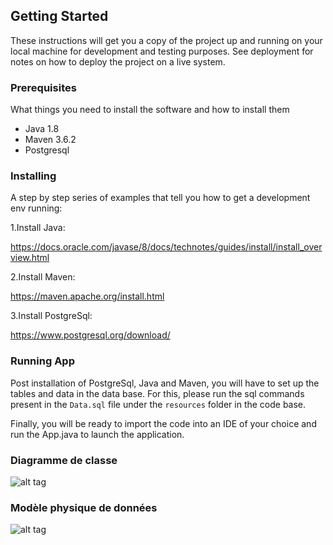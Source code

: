 ## Getting Started

These instructions will get you a copy of the project up and running on your local machine for development and testing purposes. See deployment for notes on how to deploy the project on a live system.

### Prerequisites

What things you need to install the software and how to install them

- Java 1.8
- Maven 3.6.2
- Postgresql

### Installing

A step by step series of examples that tell you how to get a development env running:

1.Install Java:

https://docs.oracle.com/javase/8/docs/technotes/guides/install/install_overview.html

2.Install Maven:

https://maven.apache.org/install.html

3.Install PostgreSql:

https://www.postgresql.org/download/


### Running App

Post installation of PostgreSql, Java and Maven, you will have to set up the tables and data in the data base.
For this, please run the sql commands present in the `Data.sql` file under the `resources` folder in the code base.

Finally, you will be ready to import the code into an IDE of your choice and run the App.java to launch the application.

### Diagramme de classe
![alt tag](https://github.com/nicolas-le-stunff/OC-6-PayMyBuddy/blob/develop/src/main/resources/LeStunff_Nicolas_4_uml_032022.png)
### Modèle physique de données
![alt tag](https://github.com/nicolas-le-stunff/OC-6-PayMyBuddy/blob/develop/src/main/resources/LeStunff_Nicolas_4_mpd_032022.png)
